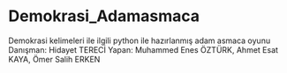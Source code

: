 # Demokrasi_Adamasmaca
Demokrasi kelimeleri ile ilgili python ile hazırlanmış adam asmaca oyunu
Danışman: Hidayet TERECİ
Yapan: Muhammed Enes ÖZTÜRK, Ahmet Esat KAYA, Ömer Salih ERKEN